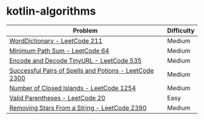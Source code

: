 # kotlin-algorithms

| Problem                                                                                                  | Difficulty |
|----------------------------------------------------------------------------------------------------------|------------|
| [WordDictionary - LeetCode 211](./src/main/kotlin/search_words/README.md)                                | Medium     |
| [Minimum Path Sum - LeetCode 64](./src/main/kotlin/min_path_sum/README.md)                               | Medium     |
| [Encode and Decode TinyURL - LeetCode 535](./src/main/kotlin/url_encode_decode/README.md)                | Medium     |
| [Successful Pairs of Spells and Potions - LeetCode 2300](./src/main/kotlin/spells_and_potions/README.md) | Medium     |
| [Number of Closed Islands - LeetCode 1254](./src/main/kotlin/number_of_closed_islands/README.md)         | Medium     |
| [Valid Parentheses - LeetCode 20](./src/main/kotlin/valid_parentheses/README.md)                         | Easy       |
| [Removing Stars From a String - LeetCode 2390](./src/main/kotlin/remove_stars/README.md)                 | Medium     |
